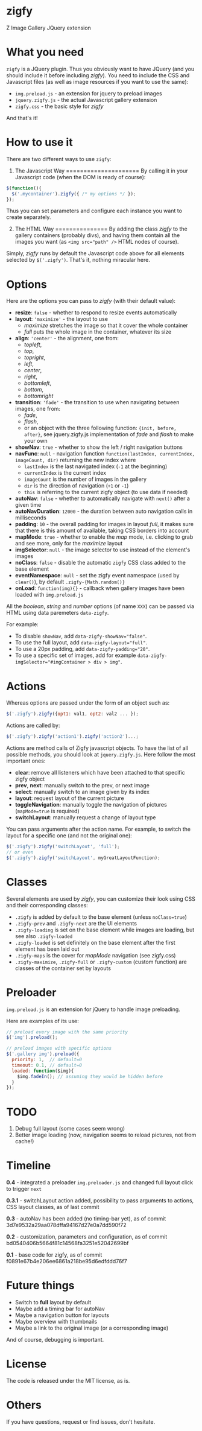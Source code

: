 zigfy
=====

Z Image Gallery JQuery extension

What you need
=============
`zigfy` is a JQuery plugin. Thus you obviously want to have JQuery (and you should include it before including *zigfy*).
You need to include the CSS and Javascript files (as well as image resources if you want to use the same):
  * `img.preload.js` - an extension for jquery to preload images
  * `jquery.zigfy.js` - the actual Javascript gallery extension
  * `zigfy.css` - the basic style for *zigfy*

And that's it!

How to use it
=============
There are two different ways to use `zigfy`:

1. The Javascript Way
=====================
By calling it in your Javascript code (when the DOM is ready of course):

```javascript
$(function(){
  $('.mycontainer').zigfy({ /* my options */ });
});
```

Thus you can set parameters and configure each instance you want to create separately.

2. The HTML Way
===============
By adding the class *zigfy* to the gallery containers (probably divs), and having them contain all the images you want (as `<img src="path" />` HTML nodes of course).

Simply, *zigfy* runs by default the Javascript code above for all elements selected by `$('.zigfy')`. That's it, nothing miracular here.

Options
=======
Here are the options you can pass to *zigfy* (with their default value):
  * **resize**: `false` - whether to respond to resize events automatically
  * **layout**: `'maximize'` - the layout to use
    * *maximize* stretches the image so that it cover the whole container
    * *full* puts the whole image in the container, whatever its size
  * **align**: `'center'` - the alignment, one from:
    * *topleft*, 
    * *top*,
    * *topright*,
    * *left*,
    * *center*,
    * *right*,
    * *bottomleft*,
    * *bottom*,
    * *bottomright*
  * **transition**: `'fade'` - the transition to use when navigating between images, one from:
    * *fade*,
    * *flash*,
    * or an object with the three following function: `{init, before, after}`, see jquery.zigfy.js implementation of *fade* and *flash* to make your own
  * **showNav**: `true` - whether to show the left / right navigation buttons
  * **navFunc**: `null` - navigation function `function(lastIndex, currentIndex, imageCount, dir)` returning the new index where
    * `lastIndex` is the last navigated index (`-1` at the beginning)
    * `currentIndex` is the current index
    * `imageCount` is the number of images in the gallery
    * `dir` is the direction of navigation (`+1` or `-1`)
    * `this` is referring to the current zigfy object (to use data if needed)
  * **autoNav**: `false` - whether to automatically navigate with `next()` after a given time
  * **autoNavDuration**: `12000` - the duration between auto navigation calls in milliseconds
  * **padding**: `10` - the overall padding for images in layout *full*, it makes sure that there is this amount of available, taking CSS borders into account
  * **mapMode**: `true` -  whether to enable the *map* mode, i.e. clicking to grab and see more, only for the *maximize* layout
  * **imgSelector**: `null` - the image selector to use instead of the element's images
  * **noClass**: `false` - disable the automatic `zigfy` CSS class added to the base element
  * **eventNamespace**: `null` - set the zigfy event namespace (used by `clear()`), by default `.zigfy-{Math.random()}`
  * **onLoad**: `function(img){}` - callback when gallery images have been loaded with `img.preload.js`

All the *boolean*, *string* and *number* options (of name `XXX`) can be passed via HTML using data paremeters `data-zigfy`.

For example:
  * To disable `showNav`, add `data-zigfy-showNav="false"`.
  * To use the full layout, add `data-zigfy-layout="full"`.
  * To use a 20px padding, add `data-zigfy-padding="20"`.
  * To use a specific set of images, add for example `data-zigfy-imgSelector="#imgContainer > div > img"`.

Actions
=======
Whereas options are passed under the form of an object such as:
```javascript
$('.zigfy').zigfy({opt1: val1, opt2: val2 ... });
```

Actions are called by:
```javascript
$('.zigfy').zigfy('action1').zigfy('action2')...;
```

Actions are method calls of Zigfy javascript objects. To have the list of all possible methods, you should look at `jquery.zigfy.js`.
Here follow the most important ones:
  * **clear**: remove all listeners which have been attached to that specific zigfy object
  * **prev**, **next**: manually switch to the prev, or next image
  * **select**: manually switch to an image given by its index
  * **layout**: request layout of the current picture
  * **toggleNavigation**: manually toggle the navigation of pictures (`mapMode=true` is required)
  * **switchLayout**: manually request a change of layout type

You can pass arguments after the action name. For example, to switch the layout for a specific one (and not the original one):
```javascript
$('.zigfy').zigfy('switchLayout', 'full');
// or even
$('.zigfy').zigfy('switchLayout', myGreatLayoutFunction);
```

Classes
=======
Several elements are used by *zigfy*, you can customize their look using CSS and their corresponding classes:
  * `.zigfy` is added by default to the base element (unless `noClass=true`)
  * `.zigfy-prev` and `.zigfy-next` are the UI elements
  * `.zigfy-loading` is set on the base element while images are loading, but see also `.zigfy-loaded`
  * `.zigfy-loaded` is set definitely on the base element after the first element has been laid out
  * `.zigfy-maps` is the cover for *mapMode* navigation (see zigfy.css)
  * `.zigfy-maximize`, `.zigfy-full` or `.zigfy-custom` (custom function) are classes of the container set by layouts

Preloader
=========
`img.preload.js` is an extension for jQuery to handle image preloading.

Here are examples of its use:

```javascript
// preload every image with the same priority
$('img').preload();

// preload images with specific options
$('.gallery img').preload({
  priority: 1,  // default=0
  timeout: 0.1, // default=0
  loaded: function($img){
    $img.fadeIn(); // assuming they would be hidden before
  }
});
```

TODO
====

  1. Debug full layout (some cases seem wrong)
  2. Better image loading (now, navigation seems to reload pictures, not from cache!)

Timeline
========

**0.4** - integrated a preloader `img.preloader.js` and changed full layout click to trigger `next`

**0.3.1** - switchLayout action added, possibility to pass arguments to actions, CSS layout classes, as of last commit

**0.3** - autoNav has been added (no timing-bar yet), as of commit 3d7e9532a29aa078dffa94167d27e0a7dd590f72

**0.2** - customization, parameters and configuration, as of commit bd0540406b5664f81c14568fa3251e52042699bf

**0.1** - base code for zigfy, as of commit f0891e67b4e206ee6861a218be95d6edfddd76f7

Future things
=============
  * Switch to **full** layout by default
  * Maybe add a timing bar for autoNav
  * Maybe a navigation button for layouts
  * Maybe overview with thumbnails
  * Maybe a link to the original image (or a corresponding image)

And of course, debugging is important.

License
=======
The code is released under the MIT license, as is.

Others
======
If you have questions, request or find issues, don't hesitate.
